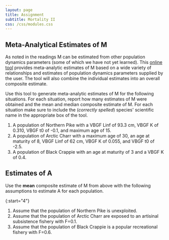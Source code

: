 ```yaml
---
layout: page
title: Assignment
subtitle: Mortality II
css: /css/modules.css
---
```


## Meta-Analytical Estimates of M
As noted in the readings M can be estimated from other population dynamics parameters (some of which we have not yet learned). This [online tool](https://connect.fisheries.noaa.gov/natural-mortality-tool/) provides meta-analytic estimates of M based on a wide variety of relationships and estimates of population dynamics parameters supplied by the user. The tool will also combine the individual estimates into an overall composite estimate.

Use this tool to generate meta-analytic estimates of M for the following situations. For each situation, report how many estimates of M were obtained and the mean and median composite estimate of M. For each situation make sure to include the (*correctly spelled*) species' scientific name in the appropriate box of the tool.

1. A population of Northern Pike with a VBGF Linf of 93.3 cm, VBGF K of 0.310, VBGF t0 of -0.1, and maximum age of 15. 
1. A population of Arctic Charr with a maximum age of 30, an age at maturity of 8, VBGF Linf of 62 cm, VBGF K of 0.055, and VBGF t0 of -2.5.
1. A population of Black Crappie with an age at maturity of 3 and a VBGF K of 0.4.

## Estimates of A
Use the **mean** composite estimate of M from above with the following assumptions to estimate A for each population.

{:start="4"}
1. Assume that the population of Northern Pike is unexploited.
1. Assume that the population of Arctic Charr are exposed to an artisinal subsistence fishery with F=0.1.
1. Assume that the population of Black Crappie is a popular recreational fishery with F=0.6.
